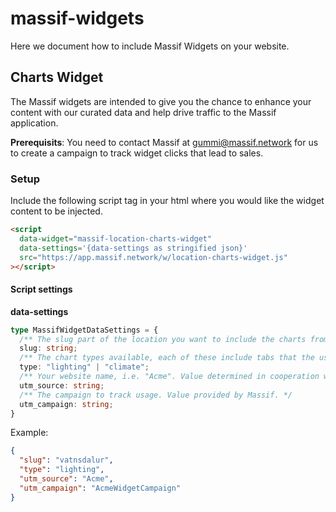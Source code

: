 # massif-widgets
Here we document how to include Massif Widgets on your website.

## Charts Widget
The Massif widgets are intended to give you the chance to enhance your content with our curated data and help drive traffic to the Massif application.

**Prerequisits**: You need to contact Massif at gummi@massif.network for us to create a campaign to track widget clicks that lead to sales.

### Setup
Include the following script tag in your html where you would like the widget content to be injected.
```html
<script
  data-widget="massif-location-charts-widget"
  data-settings='{data-settings as stringified json}'
  src="https://app.massif.network/w/location-charts-widget.js"
></script>
```

#### Script settings
**data-settings**
```typescript
type MassifWidgetDataSettings = {
  /** The slug part of the location you want to include the charts from, i.e. in https://app.massif.network/locations/vatnsdalur, "vatnsdalur" is the slug */
  slug: string;
  /** The chart types available, each of these include tabs that the user can go between */
  type: "lighting" | "climate";
  /** Your website name, i.e. "Acme". Value determined in cooperation with Massif. */
  utm_source: string;
  /** The campaign to track usage. Value provided by Massif. */
  utm_campaign: string;
}
```

Example:
```json
{
  "slug": "vatnsdalur",
  "type": "lighting",
  "utm_source": "Acme",
  "utm_campaign": "AcmeWidgetCampaign"
}
```
